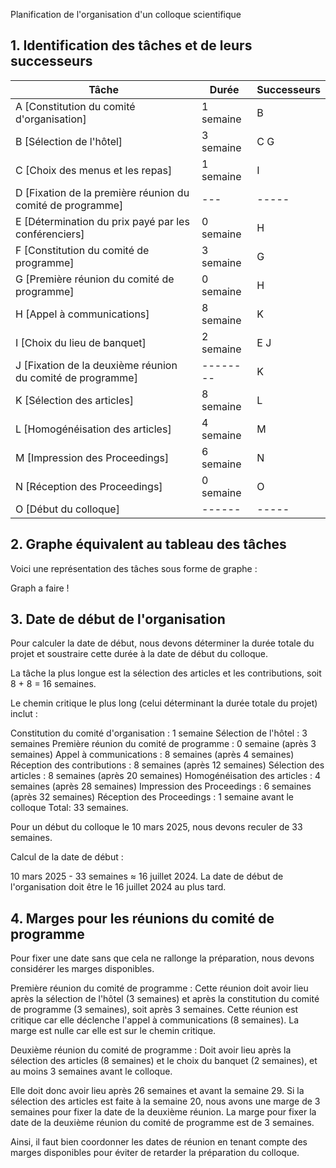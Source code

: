 Planification de l'organisation d'un colloque scientifique
## 1. Identification des tâches et de leurs successeurs

| Tâche | Durée | Successeurs |
| --- | --- | --- |
| A [Constitution du comité d'organisation] | 1 semaine | B |
| B [Sélection de l'hôtel] | 3 semaine | C G |
| C [Choix des menus et les repas] | 1 semaine |  I |
| D [Fixation de la première réunion du comité de programme] |--- | ----- |
| E [Détermination du prix payé par les conférenciers] | 0 semaine | H |
| F [Constitution du comité de programme] | 3 semaine | G |
| G [Première réunion du comité de programme] | 0 semaine | H |
| H [Appel à communications] | 8 semaine | K |
| I [Choix du lieu de banquet] | 2 semaine | E J |
| J [Fixation de la deuxième réunion du comité de programme] | -------- | K |
| K [Sélection des articles] | 8 semaine | L |
| L [Homogénéisation des articles] | 4 semaine | M |
| M [Impression des Proceedings] | 6 semaine | N |
| N [Réception des Proceedings] | 0 semaine | O |
| O [Début du colloque] | ------ | ----- |



## 2. Graphe équivalent au tableau des tâches
Voici une représentation des tâches sous forme de graphe :

Graph a faire !


## 3. Date de début de l'organisation
Pour calculer la date de début, nous devons déterminer la durée totale du projet et soustraire cette durée à la date de début du colloque.

La tâche la plus longue est la sélection des articles et les contributions, soit 8 + 8 = 16 semaines.

Le chemin critique le plus long (celui déterminant la durée totale du projet) inclut :

Constitution du comité d'organisation : 1 semaine
Sélection de l'hôtel : 3 semaines
Première réunion du comité de programme : 0 semaine (après 3 semaines)
Appel à communications : 8 semaines (après 4 semaines)
Réception des contributions : 8 semaines (après 12 semaines)
Sélection des articles : 8 semaines (après 20 semaines)
Homogénéisation des articles : 4 semaines (après 28 semaines)
Impression des Proceedings : 6 semaines (après 32 semaines)
Réception des Proceedings : 1 semaine avant le colloque
Total: 33 semaines.

Pour un début du colloque le 10 mars 2025, nous devons reculer de 33 semaines.

Calcul de la date de début :

10 mars 2025 - 33 semaines ≈ 16 juillet 2024.
La date de début de l'organisation doit être le 16 juillet 2024 au plus tard.




## 4. Marges pour les réunions du comité de programme
Pour fixer une date sans que cela ne rallonge la préparation, nous devons considérer les marges disponibles.

Première réunion du comité de programme : Cette réunion doit avoir lieu après la sélection de l'hôtel (3 semaines) et après la constitution du comité de programme (3 semaines), soit après 3 semaines. Cette réunion est critique car elle déclenche l'appel à communications (8 semaines). La marge est nulle car elle est sur le chemin critique.

Deuxième réunion du comité de programme : Doit avoir lieu après la sélection des articles (8 semaines) et le choix du banquet (2 semaines), et au moins 3 semaines avant le colloque.

Elle doit donc avoir lieu après 26 semaines et avant la semaine 29.
Si la sélection des articles est faite à la semaine 20, nous avons une marge de 3 semaines pour fixer la date de la deuxième réunion.
La marge pour fixer la date de la deuxième réunion du comité de programme est de 3 semaines.

Ainsi, il faut bien coordonner les dates de réunion en tenant compte des marges disponibles pour éviter de retarder la préparation du colloque.
